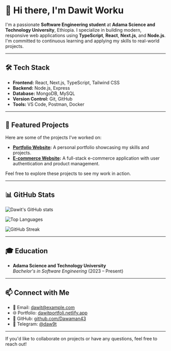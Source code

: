 # 👋 Hi there, I'm Dawit Worku

I'm a passionate **Software Engineering student** at **Adama Science and Technology University**, Ethiopia. I specialize in building modern, responsive web applications using **TypeScript**, **React**, **Next.js**, and **Node.js**. I'm committed to continuous learning and applying my skills to real-world projects.

---

## 🛠️ Tech Stack

- **Frontend:** React, Next.js, TypeScript, Tailwind CSS
- **Backend:** Node.js, Express
- **Database:** MongoDB, MySQL
- **Version Control:** Git, GitHub
- **Tools:** VS Code, Postman, Docker

---

## 📂 Featured Projects

Here are some of the projects I've worked on:

- **[Portfolio Website](https://dawitportfoli.netlify.app/):** A personal portfolio showcasing my skills and projects.
- **[E-commerce Website](https://github.com/Dawaman43/e-commerce):** A full-stack e-commerce application with user authentication and product management.

Feel free to explore these projects to see my work in action.

---

## 📊 GitHub Stats

![Dawit's GitHub stats](https://github-readme-stats.vercel.app/api?username=Dawaman43&show_icons=true&theme=radical&count_private=true&include_all_commits=true)

![Top Languages](https://github-readme-stats.vercel.app/api/top-langs/?username=Dawaman43&layout=compact&langs_count=8&theme=radical)

![GitHub Streak](https://github-readme-streak-stats.herokuapp.com/?user=Dawaman43&theme=radical)

---

## 🎓 Education

- **Adama Science and Technology University**  
  *Bachelor's in Software Engineering* (2023 – Present)

---

## 📫 Connect with Me

- 📧 Email: dawit@example.com
- 🌐 Portfolio: [dawitportfoli.netlify.app](https://dawitportfoli.netlify.app/)
- 🐙 GitHub: [github.com/Dawaman43](https://github.com/Dawaman43)
- 📱 Telegram: [@daw9t](https://t.me/daw9t)

---

If you'd like to collaborate on projects or have any questions, feel free to reach out!
